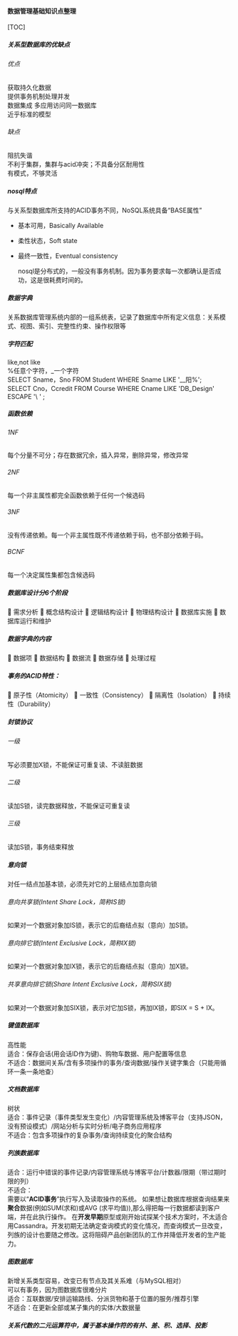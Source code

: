 #### 数据管理基础知识点整理

[TOC]

##### 关系型数据库的优缺点

###### 优点

获取持久化数据<br>提供事务机制处理并发<br>数据集成 多应用访问同一数据库<br>近乎标准的模型

###### 缺点

阻抗失谐<br>不利于集群，集群与acid冲突；不具备分区耐用性<br>有模式，不够灵活

##### nosql特点

与关系型数据库所支持的ACID事务不同，NoSQL系统具备“BASE属性”

- 基本可用，Basically Available

- 柔性状态，Soft state

- 最终一致性，Eventual consistency

  nosql是分布式的，一般没有事务机制。因为事务要求每一次都确认是否成功，这是很耗费时间的。

##### 数据字典

关系数据库管理系统内部的一组系统表，记录了数据库中所有定义信息：关系模式、视图、索引、完整性约束、操作权限等

##### 字符匹配

like,not like<br>%任意个字符，_一个字符<br>SELECT Sname，Sno
FROM Student
WHERE Sname LIKE '__阳%';<br>SELECT Cno，Ccredit
FROM Course
WHERE Cname LIKE 'DB\_Design' ESCAPE '\ ' ;

##### 函数依赖

###### 1NF

每个分量不可分；存在数据冗余，插入异常，删除异常，修改异常

###### 2NF

每一个非主属性都完全函数依赖于任何一个候选码

###### 3NF

没有传递依赖。每一个非主属性既不传递依赖于码，也不部分依赖于码。

###### BCNF

每一个决定属性集都包含候选码

##### 数据库设计分6个阶段

 需求分析
 概念结构设计
 逻辑结构设计
 物理结构设计
 数据库实施
 数据库运行和维护

##### 数据字典的内容

 数据项
 数据结构
 数据流
 数据存储
 处理过程

##### 事务的ACID特性：

 原子性（Atomicity）
 一致性（Consistency）
 隔离性（Isolation）
 持续性（Durability）

##### 封锁协议

###### 一级

写必须要加X锁，不能保证可重复读、不读脏数据

###### 二级

读加S锁，读完数据释放，不能保证可重复读

###### 三级

读加S锁，事务结束释放

##### 意向锁

对任一结点加基本锁，必须先对它的上层结点加意向锁

###### 意向共享锁(Intent Share Lock，简称IS锁)

如果对一个数据对象加IS锁，表示它的后裔结点拟（意向）加S锁。

###### 意向排它锁(Intent Exclusive Lock，简称IX锁)

如果对一个数据对象加IX锁，表示它的后裔结点拟（意向）加X锁。

###### 共享意向排它锁(Share Intent Exclusive Lock，简称SIX锁)

如果对一个数据对象加SIX锁，表示对它加S锁，再加IX锁，即SIX = S + IX。

##### 键值数据库

高性能<br>适合：保存会话(用会话ID作为键)、购物车数据、用户配置等信息<br>不适合：数据间关系/含有多项操作的事务/查询数据/操作关键字集合（只能用循环一条一条地查）

##### 文档数据库

树状<br>适合：事件记录（事件类型发生变化）/内容管理系统及博客平台（支持JSON，没有预设模式）/网站分析与实时分析/电子商务应用程序<br>不适合：包含多项操作的复杂事务/查询持续变化的聚合结构

##### 列族数据库

适合：运行中错误的事件记录/内容管理系统与博客平台/计数器/限期（带过期时限的列）<br>不适合：<br>	需要以“**ACID事务**”执行写入及读取操作的系统。
	如果想让数据库根据查询结果来**聚合**数据(例如SUM(求和)或AVG (求平均值)),那么得把每一行数据都读到客户端，并在此执行操作。
	在**开发早期**原型或刚开始试探某个技术方案时，不太适合用Cassandra。开发初期无法确定查询模式的变化情况，而查询模式一旦改变，列族的设计也要随之修改。这将阻碍产品创新团队的工作并降低开发者的生产能力。

##### 图数据库

新增关系类型容易，改变已有节点及其关系难（与MySQL相对）<br>可以有事务，因为图数据库很难分片<br>适合：互联数据/安排运输路线、分派货物和基于位置的服务/推荐引擎<br>不适合：在更新全部或某子集内的实体/大数据量

##### 关系代数的二元运算符中，属于基本操作符的有并、差、积、选择、投影